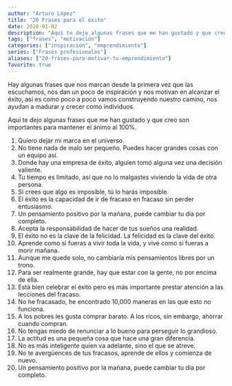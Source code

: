 ```yaml
---
author: "Arturo López"
title: "20 Frases para el éxito"
date: 2020-01-02
description: "Aquí te dejo algunas frases que me han gustado y que creo son importantes para mantener el ánimo"
tags: ["frases", "motivación"]
categories: ["inspiración", "emprendimiento"]
series: ["Frases profesionales"]
aliases: ["20-frases-para-motivar-tu-emprendimiento"]
favorite: true
---
```


Hay algunas frases que nos marcan desde la primera vez que las escuchamos, nos dan un poco de inspiración y nos motivan en alcanzar el éxito, así es como poco a poco vamos construyendo nuestro camino, nos ayudan a madurar y crecer como individuos.

Aquí te dejo algunas frases que me han gustado y que creo son importantes para mantener el ánimo al 100%.

1.	Quiero dejar mi marca en el universo.
2.	No tiene nada de malo ser pequeño. Puedes hacer grandes cosas con un equipo así.
3.	Donde hay una empresa de éxito, alguien tomó alguna vez una decisión valiente.
4.	Tu tiempo es limitado, así que no lo malgastes viviendo la vida de otra persona.
5.	Si crees que algo es imposible, tú lo harás imposible.
6.	El éxito es la capacidad de ir de fracaso en fracaso sin perder entusiasmo.
7.	Un pensamiento positivo por la mañana, puede cambiar tu día por completo.
8.	Acepta la responsabilidad de hacer de tus sueños una realidad.
9.	El éxito no es la clave de la felicidad. La felicidad es la clave del éxito.
10.	Aprende como si fueras a vivir toda la vida, y vive como si fueras a morir mañana.
11.	Aunque me quede solo, no cambiaría mis pensamientos libres por un trono.
12.	Para ser realmente grande, hay que estar con la gente, no por encima de ella.
13.	Está bien celebrar el éxito pero es más importante prestar atención a las lecciones del fracaso.
14.	No he fracasado, he encontrado 10,000 maneras en las que esto no funciona.
15.	A los pobres les gusta comprar barato. A los ricos, sin embargo, ahorrar cuando compran.
16.	No tengas miedo de renunciar a lo bueno para perseguir lo grandioso.
17.	La actitud es una pequeña cosa que hace una gran diferencia.
18.	No es más inteligente quien va adelante, sino el que se atreve.
19.	No te avergüences de tus fracasos, aprende de ellos y comienza de nuevo.
20.	Un pensamiento positivo por la mañana, puede cambiar tu día por completo.
